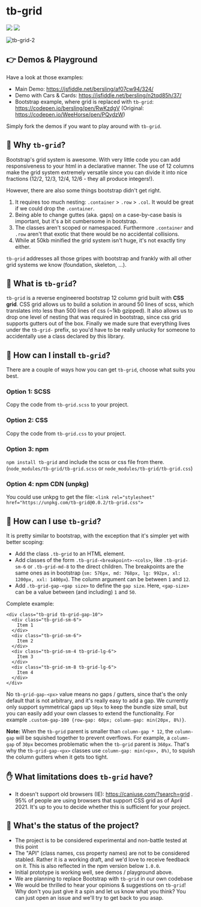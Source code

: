 # tb-grid

[![][license img]][license]
[![][npm version]][npmversion]

![tb-grid-2](https://user-images.githubusercontent.com/10352805/116756778-fc0d6d80-aa0c-11eb-840a-0bbb3a92ca9c.gif)

## 👉 Demos & Playground

Have a look at those examples:

- Main Demo: https://jsfiddle.net/bersling/af07cw94/324/
- Demo with Cars & Cards: https://jsfiddle.net/bersling/n2tqd85h/37/
- Bootstrap example, where grid is replaced with `tb-grid`: https://codepen.io/bersling/pen/RwKzdgV (Original: https://codepen.io/WeeHorse/pen/PQydzW)

Simply fork the demos if you want to play around with `tb-grid`.

## 🤔 Why `tb-grid`?

Bootstrap's grid system is awesome. With very little code you can add responsiveness to your html in a declarative manner. The use of 12 columns make the grid system extremely versatile since you can divide it into nice fractions (12/2, 12/3, 12/4, 12/6 - they all produce integers!).

However, there are also some things bootstrap didn't get right.

1. It requires too much nesting: `.container` > `.row` > `.col`. It would be great if we could drop the `.container`.
2. Being able to change guttes (aka. gaps) on a case-by-case basis is important, but it's a bit cumbersome in bootstrap.
3. The classes aren't scoped or namespaced. Furthermore `.container` and `.row` aren't that exotic that there would be no accidental collisions.
4. While at 50kb minified the grid system isn't huge, it's not exactly tiny either.

`tb-grid` addresses all those gripes with bootstrap and frankly with all other grid systems we know (foundation, skeleton, ...).

## 🤯 What is `tb-grid`?

`tb-grid` is a reverse engineered bootstrap 12 column grid built with **CSS grid**. CSS grid allows us to build a solution in around 50 lines of scss, which translates into less than 500 lines of css (~1kb gzipped). It also allows us to drop one level of nesting that was required in bootstrap, since css grid supports gutters out of the box. Finally we made sure that everything lives under the `tb-grid-` prefix, so you'd have to be really unlucky for someone to accidentally use a class declared by this library.

## 🚀 How can I install `tb-grid`?

There are a couple of ways how you can get `tb-grid`, choose what suits you best.

### Option 1: SCSS
Copy the code from `tb-grid.scss` to your project.

### Option 2: CSS
Copy the code from `tb-grid.css` to your project.

### Option 3: npm
`npm install tb-grid` and include the scss or css file from there. (`node_modules/tb-grid/tb-grid.scss` or `node_modules/tb-grid/tb-grid.css`)

### Option 4: npm CDN (unpkg)
You could use unkpg to get the file: `<link rel="stylesheet" href="https://unpkg.com/tb-grid@0.0.2/tb-grid.css">`

## 🎨 How can I use `tb-grid`?

It is pretty similar to bootstrap, with the exception that it's simpler yet with better scoping:

- Add the class `.tb-grid` to an HTML element.
- Add classes of the form `.tb-grid-<breakpoint>-<cols>`, like `.tb-grid-sm-6` or `.tb-grid-md-8` to the direct children. The breakpoints are the same ones as in bootstrap (`sm: 576px, md: 768px, lg: 992px, xl: 1200px, xxl: 1400px`). The column argument can be between `1` and `12`.
- Add `.tb-grid-gap-<gap size>` to define the `gap size`. Here, `<gap-size>` can be a value between (and including) `1` and `50`.

Complete example:

```
<div class="tb-grid tb-grid-gap-10">
  <div class="tb-grid-sm-6">
    Item 1
  </div>
  <div class="tb-grid-sm-6">
    Item 2
  </div>
  <div class="tb-grid-sm-4 tb-grid-lg-6">
    Item 3
  </div>
  <div class="tb-grid-sm-8 tb-grid-lg-6">
    Item 4
  </div>
</div>
```

No `tb-grid-gap-<px>` value means no gaps / gutters, since that's the only default that is not arbitrary, and it's really easy to add a gap. We currently only support symmetrical gaps up `50px` to keep the bundle size small, but you can easily add your own classes to extend the functionality. For example `.custom-gap-100 {row-gap: 60px; column-gap: min(20px, 8%)}`.

**Note:** When the `tb-grid` parent is smaller than `column-gap * 12`, the `column-gap` will be squished together to prevent overflows. For example, a `column-gap` of `30px` becomes problematic when the `tb-grid` parent is `360px`. That's why the `tb-grid-gap-<px>` classes use `column-gap: min(<px>, 8%)`, to squish the column gutters when it gets too tight.

## ✋ What limitations does `tb-grid` have?

- It doesn't support old browsers (IE): https://caniuse.com/?search=grid . 95% of people are using browsers that support CSS grid as of April 2021. It's up to you to decide whether this is sufficient for your project.

## 💯 What's the status of the project?

- The project is to be considered experimental and non-battle tested at this point
- The "API" (class names, css property names) are not to be considered stabled. Rather it is a working draft, and we'd love to receive feedback on it. This is also reflected in the npm version below `1.0.0`.
- Initial prototype is working well, see demos / playground above.
- We are planning to replace Bootstrap with `tb-grid` in our own codebase
- We would be thrilled to hear your opinions & suggestions on `tb-grid`! Why don't you just give it a spin and let us know what you think? You can just open an issue and we'll try to get back to you asap.

[license]:LICENSE
[license img]:https://img.shields.io/badge/license-MIT-blue.svg
[npmversion]:NPMVERSION
[npm version]:https://img.shields.io/npm/v/tb-grid?color=%238B00F7
